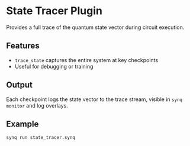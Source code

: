 # State Tracer Plugin

Provides a full trace of the quantum state vector during circuit execution.

## Features

- `trace_state` captures the entire system at key checkpoints
- Useful for debugging or training

## Output

Each checkpoint logs the state vector to the trace stream, visible in `synq monitor` and log overlays.

## Example

```bash
synq run state_tracer.synq